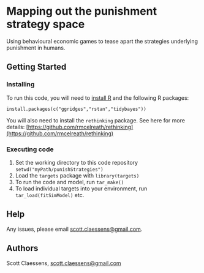 # Mapping out the punishment strategy space

Using behavioural economic games to tease apart the strategies underlying punishment in humans.

## Getting Started

### Installing

To run this code, you will need to [install R](https://www.r-project.org/) and the following R packages:

```
install.packages(c("ggridges","rstan","tidybayes"))
```

You will also need to install the `rethinking` package. See here for more details: [https://github.com/rmcelreath/rethinking](https://github.com/rmcelreath/rethinking)

### Executing code

1. Set the working directory to this code repository `setwd("myPath/punishStrategies")`
2. Load the `targets` package with `library(targets)`
3. To run the code and model, run `tar_make()`
4. To load individual targets into your environment, run `tar_load(fitSimModel)` etc.

## Help

Any issues, please email scott.claessens@gmail.com.

## Authors

Scott Claessens, scott.claessens@gmail.com
